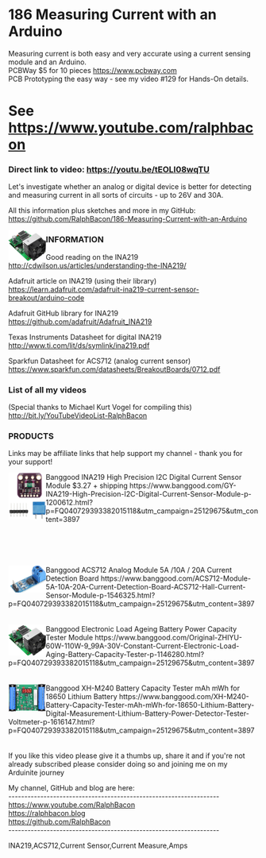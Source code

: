 # 186 Measuring Current with an Arduino
Measuring current is both easy and very accurate using a current sensing module and an Arduino.  
PCBWay $5 for 10 pieces https://www.pcbway.com  
PCB Prototyping the easy way - see my video #129 for Hands-On details.  

# See https://www.youtube.com/ralphbacon  
### Direct link to video: https://youtu.be/tEOLI08wqTU  

Let's investigate whether an analog or digital device is better for detecting and measuring current in all sorts of circuits - up to 26V and 30A.

All this information plus sketches and more in my GitHub:  
https://github.com/RalphBacon/186-Measuring-Current-with-an-Arduino

<img src="/images/Electronic Load.jpg" width="15%" align="left">

### INFORMATION	

Good reading on the INA219  
http://cdwilson.us/articles/understanding-the-INA219/  

Adafruit article on INA219 (using their library)  
https://learn.adafruit.com/adafruit-ina219-current-sensor-breakout/arduino-code  

Adafruit GitHub library for INA219  
https://github.com/adafruit/Adafruit_INA219

Texas Instruments Datasheet for digital INA219  
http://www.ti.com/lit/ds/symlink/ina219.pdf

Sparkfun Datasheet for ACS712 (analog current sensor)  
https://www.sparkfun.com/datasheets/BreakoutBoards/0712.pdf  

### List of all my videos
(Special thanks to Michael Kurt Vogel for compiling this)  
http://bit.ly/YouTubeVideoList-RalphBacon

### PRODUCTS
<p>
Links may be affiliate links that help support my channel - thank you for your support!
</p>

<div><img src="/images/INA219.jpg" width="15%" align="left">
Banggood INA219 High Precision I2C Digital Current Sensor Module $3.27 + shipping  
https://www.banggood.com/GY-INA219-High-Precision-I2C-Digital-Current-Sensor-Module-p-1200612.html?p=FQ040729393382015118&utm_campaign=25129675&utm_content=3897
<br></div>
<br>
<br>
<br>
<br>
<br>
<div style="clear:both">
  <img src="/images/ACS712.jpg" width="15%" align="left">
Banggood ACS712 Analog Module 5A /10A / 20A Current Detection Board  
https://www.banggood.com/ACS712-Module-5A-10A-20A-Current-Detection-Board-ACS712-Hall-Current-Sensor-Module-p-1546325.html?p=FQ040729393382015118&utm_campaign=25129675&utm_content=3897  
</div>
<br>
<br>
<div style="clear:both">
  <img src="/images/Electronic Load.jpg" width="15%" align="left">
Banggood Electronic Load Ageing Battery Power Capacity Tester Module  
https://www.banggood.com/Original-ZHIYU-60W-110W-9_99A-30V-Constant-Current-Electronic-Load-Aging-Battery-Capacity-Tester-p-1146280.html?p=FQ040729393382015118&utm_campaign=25129675&utm_content=3897  
</div>
<br>
<br>
<div style="clear:both">
  <img src="/images/Battery Tester.jpg" width="15%" align="left">
Banggood XH-M240 Battery Capacity Tester mAh mWh for 18650 Lithium Battery  
https://www.banggood.com/XH-M240-Battery-Capacity-Tester-mAh-mWh-for-18650-Lithium-Battery-Digital-Measurement-Lithium-Battery-Power-Detector-Tester-Voltmeter-p-1616147.html?p=FQ040729393382015118&utm_campaign=25129675&utm_content=3897  
</div>
<br>
<br>
If you like this video please give it a thumbs up, share it and if you're not already subscribed please consider doing so and joining me on my Arduinite journey

My channel, GitHub and blog are here:  
\------------------------------------------------------------------  
https://www.youtube.com/RalphBacon  
https://ralphbacon.blog  
https://github.com/RalphBacon  
\------------------------------------------------------------------  

INA219,ACS712,Current Sensor,Current Measure,Amps
